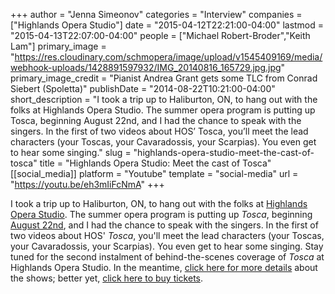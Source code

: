 +++
author = "Jenna Simeonov"
categories = "Interview"
companies = ["Highlands Opera Studio"]
date = "2015-04-12T22:21:00-04:00"
lastmod = "2015-04-13T22:07:00-04:00"
people = ["Michael Robert-Broder","Keith Lam"]
primary_image = "https://res.cloudinary.com/schmopera/image/upload/v1545409169/media/webhook-uploads/1428891597932/IMG_20140816_165729.jpg.jpg"
primary_image_credit = "Pianist Andrea Grant gets some TLC from Conrad Siebert (Spoletta)"
publishDate = "2014-08-22T10:21:00-04:00"
short_description = "I took a trip up to Haliburton, ON, to hang out with the folks at Highlands Opera Studio. The summer opera program is putting up Tosca, beginning August 22nd, and I had the chance to speak with the singers. In the first of two videos about HOS’ Tosca, you’ll meet the lead characters (your Toscas, your Cavaradossis, your Scarpias). You even get to hear some singing."
slug = "highlands-opera-studio-meet-the-cast-of-tosca"
title = "Highlands Opera Studio: Meet the cast of Tosca"
[[social_media]]
platform = "Youtube"
template = "social-media"
url = "https://youtu.be/eh3mIiFcNmA"
+++

I took a trip up to Haliburton, ON, to hang out with the folks at [Highlands Opera Studio](http://www.highlandsoperastudio.com/cast.html#sthash.Mw758xST.GmXiMt5q.dpbs). The summer opera program is putting up _Tosca_, beginning [August 22nd](https://www.highlandssummerfestival.on.ca/ticket-portal/), and I had the chance to speak with the singers. In the first of two videos about HOS' _Tosca_, you'll meet the lead characters (your Toscas, your Cavaradossis, your Scarpias). You even get to hear some singing.
Stay tuned for the second instalment of behind-the-scenes coverage of _Tosca_ at Highlands Opera Studio. In the meantime, [click here for more details](http://www.highlandsoperastudio.com/cast.html#sthash.Mw758xST.gNCeMVdN.dpbs) about the shows; better yet, [click here to buy tickets](https://www.highlandssummerfestival.on.ca/ticket-portal/).
